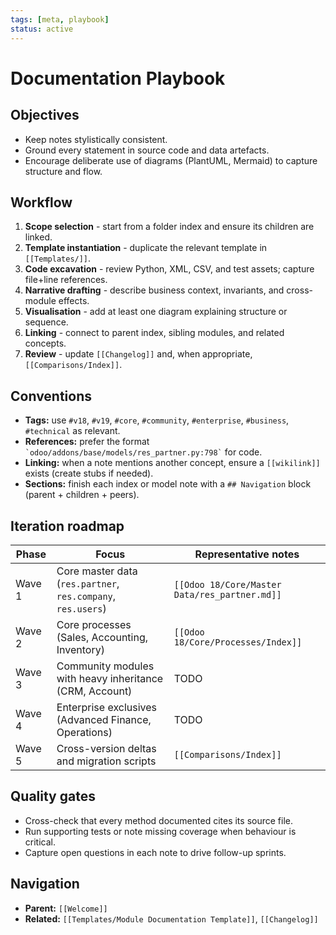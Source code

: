 ```yaml
---
tags: [meta, playbook]
status: active
---
```

# Documentation Playbook

## Objectives
- Keep notes stylistically consistent.
- Ground every statement in source code and data artefacts.
- Encourage deliberate use of diagrams (PlantUML, Mermaid) to capture structure and flow.

## Workflow
1. **Scope selection** - start from a folder index and ensure its children are linked.
2. **Template instantiation** - duplicate the relevant template in `[[Templates/]]`.
3. **Code excavation** - review Python, XML, CSV, and test assets; capture file+line references.
4. **Narrative drafting** - describe business context, invariants, and cross-module effects.
5. **Visualisation** - add at least one diagram explaining structure or sequence.
6. **Linking** - connect to parent index, sibling modules, and related concepts.
7. **Review** - update `[[Changelog]]` and, when appropriate, `[[Comparisons/Index]]`.

## Conventions
- **Tags:** use `#v18`, `#v19`, `#core`, `#community`, `#enterprise`, `#business`, `#technical` as relevant.
- **References:** prefer the format `` `odoo/addons/base/models/res_partner.py:798` `` for code.
- **Linking:** when a note mentions another concept, ensure a `[[wikilink]]` exists (create stubs if needed).
- **Sections:** finish each index or model note with a `## Navigation` block (parent + children + peers).

## Iteration roadmap
| Phase | Focus | Representative notes |
|-------|-------|-----------------------|
| Wave 1 | Core master data (`res.partner`, `res.company`, `res.users`) | `[[Odoo 18/Core/Master Data/res_partner.md]]` |
| Wave 2 | Core processes (Sales, Accounting, Inventory) | `[[Odoo 18/Core/Processes/Index]]` |
| Wave 3 | Community modules with heavy inheritance (CRM, Account) | TODO |
| Wave 4 | Enterprise exclusives (Advanced Finance, Operations) | TODO |
| Wave 5 | Cross-version deltas and migration scripts | `[[Comparisons/Index]]` |

## Quality gates
- Cross-check that every method documented cites its source file.
- Run supporting tests or note missing coverage when behaviour is critical.
- Capture open questions in each note to drive follow-up sprints.

## Navigation
- **Parent:** `[[Welcome]]`
- **Related:** `[[Templates/Module Documentation Template]]`, `[[Changelog]]`
